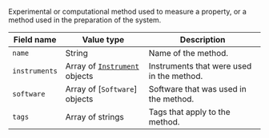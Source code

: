 Experimental or computational method used to measure a property, or a method used in the preparation of the system.

Field name | Value type | Description
-----------|------------|------------
`name` | String | Name of the method.
`instruments` | Array of [`Instrument`](!schema_definition/common/Instrument) objects | Instruments that were used in the method.
`software` | Array of [`Software`] objects | Software that was used in the method.
`tags` | Array of strings | Tags that apply to the method.
